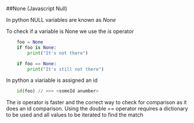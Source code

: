 ##None (Javascript Null)

In python NULL variables are known as *None*

To check if a variable is None we use the *is* operator

```python
	foo = None
	if foo is None:
		print("It's not there")

	if foo == None:
		print("It's still not there")
```

In python a viariable is assigned an id

```python
	id(foo) // >>> <someId anumber>
```

The *is* operator is faster and the correct way to check for comparison as it does an id comparison. Using the double *==* operator requires a
dictionary to be used and all values to be iterated to find the match

